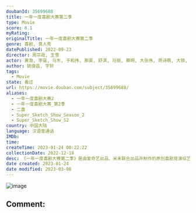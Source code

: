 ```yaml
---
doubanId: 35699688
title: 一年一度喜剧大赛第二季
type: Movie
score: 8.1
myRating: 
originalTitle: 一年一度喜剧大赛第二季
genre: 喜剧, 真人秀
datePublished: 2022-09-23
director: 周宗政, 王雪
actor: 黄渤, 李诞, 马东, 于和伟, 那英, 舒淇, 马丽, 蔡明, 大张伟, 蒋诗萌, 大锁, 蒋易, 李飞, 宋木子, 松天硕, 刘旸, 宇文秋实, 酷酷的滕, 王天放, 朱毅, 张丹槟, undefined, 郭耘奇, 谢泽成, 李逗逗, 张维伊, 刘同, 左凌峰, 张小婉, 管乐, 李秋盟, 郝李英杰, 郭嘉轩, 张晔子, 魏嘉诚, 詹鑫, 张哲华, 土豆, 吕严, 孙书悦, 张呈, 闫佩伦, 扈帷, 张祐维, 郭秦秀芝, 刘奕斐, 张悦弛, 吴亚衡, 张艺文, 张铭轩, 马旭东, 王子傲, 卜宇鑫, 周可人, 周仕麒, 苗若芃, 罗圣灯, 马卓君, 姜牟远健, 王森, 胡之译, 许远驰, 刘一君, 庞达, 易适雨, 高奕然, 李胜昔, 曾梦莎, 周铁男, 合文俊, 李栋, 刘天池, 帕赛, 杨映宇, 隋鑫, 雷淞然, 朱云峰, 史策, 王皓, 孙天宇, 蒋龙, 谢楠, 董宝石, 张远, 嵇嘉禾, 陈正道, 宁浩, 徐峥, 六兽
author: 姚俊昌, 宇轩
tags:
  - Movie
state: 看过
url: https://movie.douban.com/subject/35699688/
aliases:
  - 一年一度喜剧大赛2
  - 一年一度喜剧大赛_第2季
  - 二喜
  - Super_Sketch_Show_Season_2
  - Super_Sketch_Show_S2
country: 中国大陆
language: 汉语普通话
IMDb: 
time: 
createTime: 2023-01-24 00:22:22
collectionDate: 2022-12-18
desc: 《一年一度喜剧大赛第二季》是由爱奇艺出品、米未联合出品并制作的原创喜剧竞演综艺，节目将从赛制、主题、作品等多方位带来全新升级，延续这一爆款IP。借平凡生活小事挖掘喜剧人创作能力、表演能力和合作能力，...
date created: 2023-01-24
date modified: 2023-03-08
---
```


![image](p2880605434.jpg)

Comment:
---
